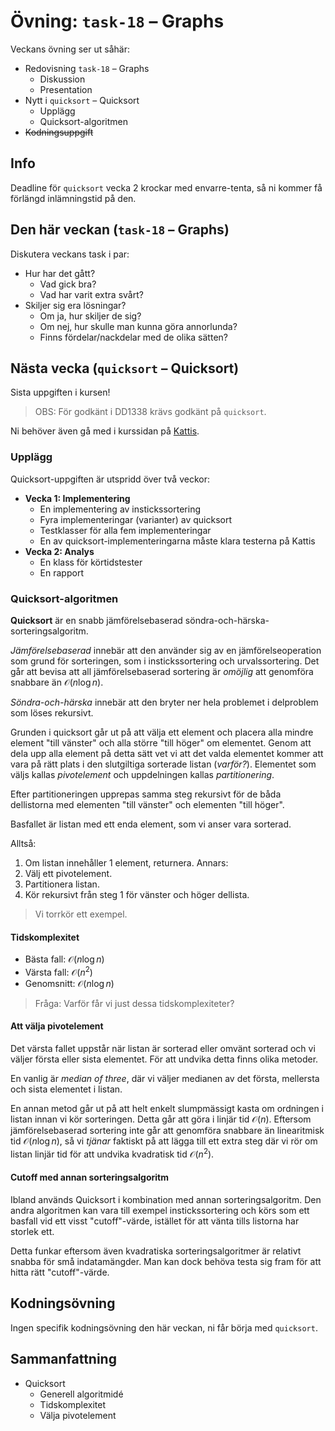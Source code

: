 # Övning: `task-18` – Graphs

Veckans övning ser ut såhär:

- Redovisning `task-18` – Graphs
    - Diskussion
    - Presentation
- Nytt i `quicksort` – Quicksort
    - Upplägg
    - Quicksort-algoritmen
- ~~Kodningsuppgift~~

## Info

Deadline för `quicksort` vecka 2 krockar med envarre-tenta, så ni kommer få förlängd inlämningstid på den.

## Den här veckan (`task-18` – Graphs)

Diskutera veckans task i par:

- Hur har det gått?
    - Vad gick bra?
    - Vad har varit extra svårt?
- Skiljer sig era lösningar?
    - Om ja, hur skiljer de sig?
    - Om nej, hur skulle man kunna göra annorlunda?
    - Finns fördelar/nackdelar med de olika sätten?

## Nästa vecka (`quicksort` – Quicksort)

Sista uppgiften i kursen!

> OBS: För godkänt i DD1338 krävs godkänt på `quicksort`.

Ni behöver även gå med i kurssidan på [Kattis](https://kth.kattis.com/).

### Upplägg

Quicksort-uppgiften är utspridd över två veckor:

- **Vecka 1: Implementering**
    - En implementering av instickssortering
    - Fyra implementeringar (varianter) av quicksort
    - Testklasser för alla fem implementeringar
    - En av quicksort-implementeringarna måste klara testerna på Kattis
- **Vecka 2: Analys**
    - En klass för körtidstester
    - En rapport

### Quicksort-algoritmen

**Quicksort** är en snabb jämförelsebaserad söndra-och-härska-sorteringsalgoritm.

*Jämförelsebaserad* innebär att den använder sig av en jämförelseoperation som grund för sorteringen, som i instickssortering och urvalssortering. Det går att bevisa att all jämförelsebaserad sortering är *omöjlig* att genomföra snabbare än $\mathcal{O}(n \log n)$. 

*Söndra-och-härska* innebär att den bryter ner hela problemet i delproblem som löses rekursivt.

Grunden i quicksort går ut på att välja ett element och placera alla mindre element "till vänster" och alla större "till höger" om elementet. Genom att dela upp alla element på detta sätt vet vi att det valda elementet kommer att vara på rätt plats i den slutgiltiga sorterade listan (*varför?*). Elementet som väljs kallas *pivotelement* och uppdelningen kallas *partitionering*.

Efter partitioneringen upprepas samma steg rekursivt för de båda dellistorna med elementen "till vänster" och elementen "till höger".

Basfallet är listan med ett enda element, som vi anser vara sorterad.

Alltså:

1. Om listan innehåller 1 element, returnera. Annars:
2. Välj ett pivotelement.
3. Partitionera listan.
4. Kör rekursivt från steg 1 för vänster och höger dellista.

> Vi torrkör ett exempel.

#### Tidskomplexitet

- Bästa fall: $\mathcal{O}(n \log n)$
- Värsta fall: $\mathcal{O}(n^2)$
- Genomsnitt: $\mathcal{O}(n \log n)$

> Fråga: Varför får vi just dessa tidskomplexiteter?

#### Att välja pivotelement

Det värsta fallet uppstår när listan är sorterad eller omvänt sorterad och vi väljer första eller sista elementet. För att undvika detta finns olika metoder. 

En vanlig är *median of three*, där vi väljer medianen av det första, mellersta och sista elementet i listan. 

En annan metod går ut på att helt enkelt slumpmässigt kasta om ordningen i listan innan vi kör sorteringen. Detta går att göra i linjär tid $\mathcal{O}(n)$. Eftersom jämförelsebaserad sortering inte går att genomföra snabbare än linearitmisk tid $\mathcal{O}(n \log n)$, så vi *tjänar* faktiskt på att lägga till ett extra steg där vi rör om listan linjär tid för att undvika kvadratisk tid $\mathcal{O}(n^2)$.

#### Cutoff med annan sorteringsalgoritm

Ibland används Quicksort i kombination med annan sorteringsalgoritm. Den andra algoritmen kan vara till exempel instickssortering och körs som ett basfall vid ett visst "cutoff"-värde, istället för att vänta tills listorna har storlek ett.

Detta funkar eftersom även kvadratiska sorteringsalgoritmer är relativt snabba för små indatamängder. Man kan dock behöva testa sig fram för att hitta rätt "cutoff"-värde.

## Kodningsövning

Ingen specifik kodningsövning den här veckan, ni får börja med `quicksort`.

## Sammanfattning

- Quicksort
    - Generell algoritmidé
    - Tidskomplexitet
    - Välja pivotelement
